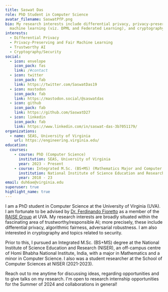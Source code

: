 ```yaml
---
title: Saswat Das
role: PhD Student in Computer Science
avatar_filename: SaswatPfP.png
bio: My research interests include differential privacy, privacy-preserving
  machine learning (viz. DPML and Federated Learning), and cryptography.
interests:
  - Differential Privacy
  - Privacy-Preserving and Fair Machine Learning
  - Trustworthy AI
  - Cryptography/Security
social:
  - icon: envelope
    icon_pack: fas
    link: /#contact
  - icon: twitter
    icon_pack: fab
    link: https://twitter.com/SaswatDas19
  - icon: mastodon
    icon_pack: fab
    link: https://mastodon.social/@saswatdas
  - icon: github
    icon_pack: fab
    link: https://github.com/SaswatD27
  - icon: linkedin
    icon_pack: fab
    link: https://www.linkedin.com/in/saswat-das-3b7051179/
organizations:
  - name: SEAS, University of Virginia
    url: https://engineering.virginia.edu/
education:
  courses:
    - course: PhD (Computer Science)
      institution: SEAS, University of Virginia
      year: 2023 - Present
    - course: Integrated M.Sc. (BS+MS) (Mathematics Major and Computer Science Minor)
      institution: National Institute of Science Education and Research, HBNI
      year: 2018 - 23
email: duh6ae@virginia.edu
superuser: true
highlight_name: true
---
```

I am a PhD student in Computer Science at the University of Virginia (UVA). I am fortunate to be advised by [Dr. Ferdinando Fioretto](https://nandofioretto.github.io) as a member of the [RAISE Group](https://nandofioretto.github.io/group/) at UVA. My research interests are broadly situated within the fascinating area of trustworthy/responsible AI; more precisely, these include differential privacy, algorithmic fairness, adversarial robustness. I am also interested in cryptography and topics related to security. 

Prior to this, I pursued an Integrated M.Sc. (BS+MS) degree at the National Institute of Science Education and Research (NISER), an off-campus centre of Homi Bhabha National Institute, India, with a major in Mathematics and a minor in Computer Science. I also was a student researcher at the School of Computer Sciences at NISER (2021-2023).

Reach out to me anytime for discussing ideas, regarding opportunities and to give talks on my research. I'm open to research internship opportunities for the Summer of 2024 and collaborations in general! 

<!--- {{< icon name="download" pack="fas" >}} Download his {{< staticref "/uploads/CV%20-%20Saswat%20Das.pdf" "newtab" >}}CV{{< /staticref >}}. -->

